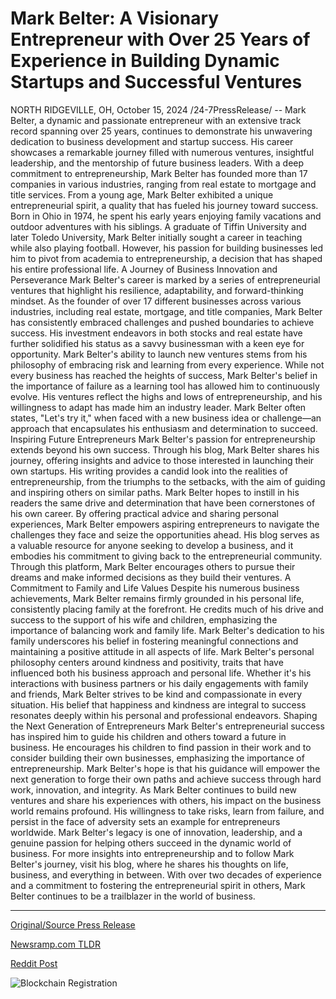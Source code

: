 # Mark Belter: A Visionary Entrepreneur with Over 25 Years of Experience in Building Dynamic Startups and Successful Ventures

NORTH RIDGEVILLE, OH, October 15, 2024 /24-7PressRelease/ -- Mark Belter, a dynamic and passionate entrepreneur with an extensive track record spanning over 25 years, continues to demonstrate his unwavering dedication to business development and startup success. His career showcases a remarkable journey filled with numerous ventures, insightful leadership, and the mentorship of future business leaders. With a deep commitment to entrepreneurship, Mark Belter has founded more than 17 companies in various industries, ranging from real estate to mortgage and title services.  From a young age, Mark Belter exhibited a unique entrepreneurial spirit, a quality that has fueled his journey toward success. Born in Ohio in 1974, he spent his early years enjoying family vacations and outdoor adventures with his siblings. A graduate of Tiffin University and later Toledo University, Mark Belter initially sought a career in teaching while also playing football. However, his passion for building businesses led him to pivot from academia to entrepreneurship, a decision that has shaped his entire professional life.  A Journey of Business Innovation and Perseverance Mark Belter's career is marked by a series of entrepreneurial ventures that highlight his resilience, adaptability, and forward-thinking mindset. As the founder of over 17 different businesses across various industries, including real estate, mortgage, and title companies, Mark Belter has consistently embraced challenges and pushed boundaries to achieve success. His investment endeavors in both stocks and real estate have further solidified his status as a savvy businessman with a keen eye for opportunity.  Mark Belter's ability to launch new ventures stems from his philosophy of embracing risk and learning from every experience. While not every business has reached the heights of success, Mark Belter's belief in the importance of failure as a learning tool has allowed him to continuously evolve. His ventures reflect the highs and lows of entrepreneurship, and his willingness to adapt has made him an industry leader. Mark Belter often states, "Let's try it," when faced with a new business idea or challenge—an approach that encapsulates his enthusiasm and determination to succeed.  Inspiring Future Entrepreneurs Mark Belter's passion for entrepreneurship extends beyond his own success. Through his blog, Mark Belter shares his journey, offering insights and advice to those interested in launching their own startups. His writing provides a candid look into the realities of entrepreneurship, from the triumphs to the setbacks, with the aim of guiding and inspiring others on similar paths. Mark Belter hopes to instill in his readers the same drive and determination that have been cornerstones of his own career.  By offering practical advice and sharing personal experiences, Mark Belter empowers aspiring entrepreneurs to navigate the challenges they face and seize the opportunities ahead. His blog serves as a valuable resource for anyone seeking to develop a business, and it embodies his commitment to giving back to the entrepreneurial community. Through this platform, Mark Belter encourages others to pursue their dreams and make informed decisions as they build their ventures.  A Commitment to Family and Life Values Despite his numerous business achievements, Mark Belter remains firmly grounded in his personal life, consistently placing family at the forefront. He credits much of his drive and success to the support of his wife and children, emphasizing the importance of balancing work and family life. Mark Belter's dedication to his family underscores his belief in fostering meaningful connections and maintaining a positive attitude in all aspects of life.  Mark Belter's personal philosophy centers around kindness and positivity, traits that have influenced both his business approach and personal life. Whether it's his interactions with business partners or his daily engagements with family and friends, Mark Belter strives to be kind and compassionate in every situation. His belief that happiness and kindness are integral to success resonates deeply within his personal and professional endeavors.  Shaping the Next Generation of Entrepreneurs Mark Belter's entrepreneurial success has inspired him to guide his children and others toward a future in business. He encourages his children to find passion in their work and to consider building their own businesses, emphasizing the importance of entrepreneurship. Mark Belter's hope is that his guidance will empower the next generation to forge their own paths and achieve success through hard work, innovation, and integrity.  As Mark Belter continues to build new ventures and share his experiences with others, his impact on the business world remains profound. His willingness to take risks, learn from failure, and persist in the face of adversity sets an example for entrepreneurs worldwide. Mark Belter's legacy is one of innovation, leadership, and a genuine passion for helping others succeed in the dynamic world of business.  For more insights into entrepreneurship and to follow Mark Belter's journey, visit his blog, where he shares his thoughts on life, business, and everything in between. With over two decades of experience and a commitment to fostering the entrepreneurial spirit in others, Mark Belter continues to be a trailblazer in the world of business. 

---

[Original/Source Press Release](https://www.24-7pressrelease.com/press-release/515248/mark-belter-a-visionary-entrepreneur-with-over-25-years-of-experience-in-building-dynamic-startups-and-successful-ventures)
                    

[Newsramp.com TLDR](https://newsramp.com/curated-news/entrepreneur-mark-belter-continues-to-inspire-with-his-success-and-mentorship/2b9a53e43c1c9af4aae2b013c10a5cbe) 

 



[Reddit Post](https://www.reddit.com/r/Business_NewsRamp/comments/1g4222b/entrepreneur_mark_belter_continues_to_inspire/) 



![Blockchain Registration](https://cdn.newsramp.app/24-7PressRelease/qrcode/2410/15/paveYi7U.webp)